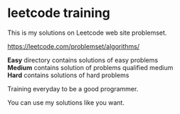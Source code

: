 # leetcode training

This is my solutions on Leetcode web site problemset.

https://leetcode.com/problemset/algorithms/

<b>Easy</b> directory contains solutions of easy problems<br/>
<b>Medium</b> contains solution of problems qualified medium<br/>
<b>Hard</b> contains solutions of hard problems<br/>

Training everyday to be a good programmer.

You can use my solutions like you want.
